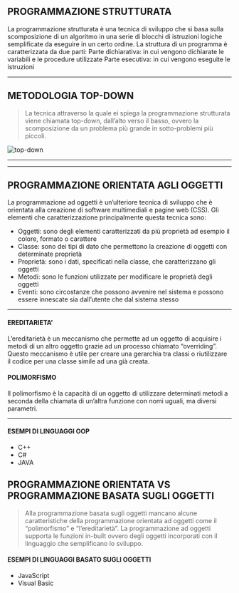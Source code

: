 ## PROGRAMMAZIONE STRUTTURATA
La programmazione strutturata è una tecnica di sviluppo che si basa sulla scomposizione di un algoritmo in una serie di blocchi di istruzioni logiche semplificate da eseguire in un certo ordine.
La struttura di un programma è caratterizzata da due parti:
Parte dichiarativa: in cui vengono dichiarate le variabili e le procedure utilizzate
Parte esecutiva: in cui vengono eseguite le istruzioni  
___
## METODOLOGIA TOP-DOWN
>La tecnica attraverso la quale ei spiega la programmazione strutturata viene chiamata top-down, dall’alto verso il basso, ovvero la scomposizione da un problema più grande in sotto-problemi più piccoli.

![top-down](http://www3.eng.cam.ac.uk/inclusivedesign/approaches/images/topdown.gif)
___
___
## PROGRAMMAZIONE ORIENTATA AGLI OGGETTI
La programmazione ad oggetti è un’ulteriore tecnica di sviluppo che è orientata alla creazione di software multimediali e pagine web (CSS). Gli elementi che caratterizzazione principalmente questa tecnica sono:
* Oggetti: sono degli elementi caratterizzati da più proprietà ad esempio il colore, formato o carattere
* Classe: sono dei tipi di dato che permettono la creazione di oggetti con determinate proprietà
* Proprietà: sono i dati, specificati nella classe, che caratterizzano gli oggetti
* Metodi: sono le funzioni utilizzate per modificare le proprietà degli oggetti
* Eventi: sono circostanze che possono avvenire nel sistema e possono essere innescate sia dall’utente che dal sistema stesso

___

#### EREDITARIETA’
L’ereditarietà è un meccanismo che permette ad un oggetto di acquisire i metodi di un altro oggetto grazie ad un processo chiamato “overriding”. Questo meccanismo è utile per creare una gerarchia tra classi o riutilizzare il codice per una classe simile ad una già creata.
#### POLIMORFISMO
Il polimorfismo è la capacità di un oggetto di utilizzare determinati metodi a seconda della chiamata di un’altra funzione con nomi uguali, ma diversi parametri.

___

#### ESEMPI DI LINGUAGGI OOP
* C++
* C#
* JAVA

## PROGRAMMAZIONE ORIENTATA VS PROGRAMMAZIONE BASATA SUGLI OGGETTI

>Alla programmazione basata sugli oggetti mancano alcune caratteristiche della programmazione orientata ad oggetti come il “polimorfismo” e “l’ereditarietà”.
La programmazione ad oggetti supporta le funzioni in-built ovvero degli oggetti incorporati con il linguaggio che semplificano lo sviluppo.


#### ESEMPI DI LINGUAGGI BASATO SUGLI OGGETTI
* JavaScript
* Visual Basic
